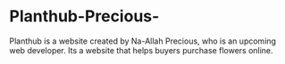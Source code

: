 # Planthub-Precious-
Planthub is a website created by Na-Allah Precious, who is an upcoming web developer. Its a website that helps buyers purchase flowers online. 
